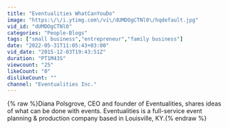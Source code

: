 ```yaml
---
title: "Eventualities WhatCanYouDo"
image: "https:\/\/i.ytimg.com\/vi\/dUMDOgCTNl0\/hqdefault.jpg"
vid_id: "dUMDOgCTNl0"
categories: "People-Blogs"
tags: ["small business","entrepreneur","family business"]
date: "2022-05-31T11:05:43+03:00"
vid_date: "2015-12-03T19:43:51Z"
duration: "PT1M43S"
viewcount: "25"
likeCount: "0"
dislikeCount: ""
channel: "Eventualities Inc."
---
```

{% raw %}Diana Polsgrove, CEO and founder of Eventualities, shares ideas of what can be done with events.  Eventualities is a full-service event planning &amp; production company based in Louisville, KY.{% endraw %}
